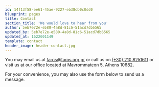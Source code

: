 ```yaml
---
id: 14f13f58-ee61-45ae-9227-eb38cb0c0dd0
blueprint: pages
title: Contact
section_title: 'We would love to hear from you'
author: 5eb7e72e-e580-4a8d-81c6-51acd7db6565
updated_by: 5eb7e72e-e580-4a8d-81c6-51acd7db6565
updated_at: 1622001149
template: contact
header_image: header-contact.jpg
---
```

You may email us at [faros@faros.org.gr](mailto://faros@faros.org.gr) or call us on [(+30) 210 8251611](tel://+302108251611) or visit us at our office located at Mavrommateon 5, Athens 10682.

For your convenience, you may also use the form below to send us a message.